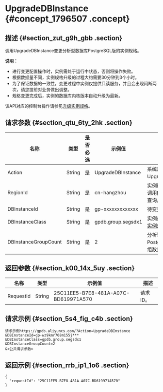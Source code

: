 # UpgradeDBInstance {#concept_1796507 .concept}

## 描述 {#section_zut_g9h_gbb .section}

调用UpgradeDBInstance变更分析型数据库PostgreSQL版的实例规格。

**说明：** 

-   进行变更配置操作时，实例需处于运行中状态，否则将操作失败。
-   根据数据量不同，实例规格升级的过程大约需要30分钟到3个小时。
-   为了保证数据的一致性，变更过程中实例仅提供只读服务，并且会出现闪断两次，请您提前对业务做出调整。
-   规格变更完成后，实例的数据库内核版本自动升级为最新。

该API对应的控制台操作请参见[升级实例规格](../../../../intl.zh-CN/用户指南/管理实例/升级实例规格.md#section_g4v_xkz_52b)。

## 请求参数 {#section_qtu_6ty_2hk .section}

|名称|类型|是否必选|示例值|描述|
|--|--|----|---|--|
|Action|String|是|UpgradeDBInstance|系统规定参数。取值：UpgradeDBInstance。|
|RegionId|String|是|cn-hangzhou|实例所属的地域ID。可调用[DescribeRegions](intl.zh-CN/API参考/实例管理/DescribeRegions.md#)查询。|
|DBInstanceId|String|是|gp-xxxxxxxxxxxxx|待变更配置的实例ID。|
|DBInstanceClass|String|是|gpdb.group.segsdx1|实例规格，详情请参见[实例规格表](intl.zh-CN/API参考/附录/实例规格表.md#)。|
|DBInstanceGroupCount|String|是|2|分析型数据库PostgreSQL版的计算组数量。|

## 返回参数 {#section_k00_14x_5uy .section}

|名称|类型|示例值|描述|
|--|--|---|--|
|RequestId|String|25C11EE5-B7E8-481A-A07C-BD619971A570|请求ID。|

## 请求示例 {#section_5s4_fig_c4b .section}

``` {#codeblock_cbn_zkd_vl8}
请求示例https://gpdb.aliyuncs.com/?Action=UpgradeDBInstance
&DBInstanceId=gp-wz9kmr708m155j***
&DBInstanceClass=gpdb.group.segsdx1
&DBInstanceGroupCount=2
&<公共请求参数>
```

## 返回示例 {#section_rrb_ip1_1o6 .section}

``` {#codeblock_o5k_j45_5rx}
{
  "requestId": "25C11EE5-B7E8-481A-A07C-BD619971A570"
}
```


